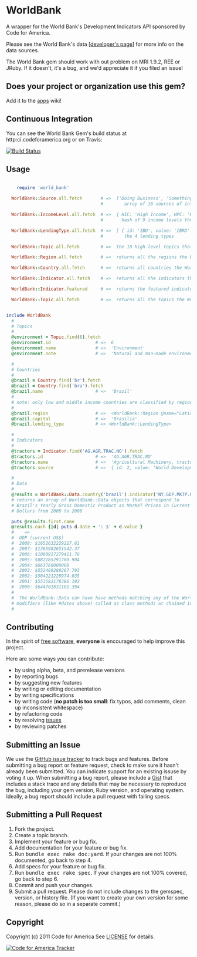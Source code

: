 # WorldBank

A wrapper for the World Bank's Development Indicators API sponsored by Code for America.

Please see the World Bank's data [[developer's page](http://data.worldbank.org/developers/)] for more info on the data sources.

The World Bank gem should work with out problem on MRI 1.9.2, REE or
JRuby. If it doesn't, it's a bug, and we'd appreciate it if you filed an
issue!

Does your project or organization use this gem?
------------------------------------------
Add it to the [apps](http://github.com/codeforamerica/world_bank_ruby/wiki/apps) wiki!

Continuous Integration
----------------------

You can see the World Bank Gem's build status at
http:ci.codeforamerica.org or on Travis:

[![Build Status](https://secure.travis-ci.org/codeforamerica/world_bank_ruby.png)](http://travis-ci.org/codeforamerica/world_bank_ruby)


Usage
-----
```ruby

	require 'world_bank'

  WorldBank::Source.all.fetch       # =>  ['Doing Business', 'Something Else'...]
                                    #        array of 16 sources of information the bank used

  WorldBank::IncomeLevel.all.fetch  # =>  { HIC: 'High Income', HPC: 'Heavily Indebted Poor Countries (HIPC)'...}
                                    #       hash of 9 income levels the bank assigns

  WorldBank::LendingType.all.fetch  # =>  [ { id: 'IBD', value: 'IBRD' }... ] an array of key: value pairs of
                                    #        the 4 lending types

  WorldBank::Topic.all.fetch        # =>  the 18 high level topics that indicators are grouped into

  WorldBank::Region.all.fetch       # =>  returns all the regions the World Bank can classify a country as

  WorldBank::Country.all.fetch      # =>  returns all countries the World Bank tracks

  WorldBank::Indicator.all.fetch    # =>  returns all the indicators the World Bank uses

  WorldBank::Indicator.featured     # =>  returns the featured indicators

  WorldBank::Topic.all.fetch        # =>  returns all the topics the World Bank catagorizes its indicators into


include WorldBank
  #
  # Topics
  #
  @environment = Topic.find(6).fetch
  @environment.id                 # =>  6
  @environment.name               # =>  'Environment'
  @environment.note               # =>  'Natural and man-made environmental resources – fresh...'

  #
  # Countries
  #
  @brazil = Country.find('br').fetch
  @brazil = Country.find('bra').fetch
  @brazil.name                    # =>  'Brazil'
  #
  # note: only low and middle income countries are classified by region...
  #
  @brazil.region                  # =>  <WorldBank::Region @name="Latin America & Caribbean (all income levels)" ....>
  @brazil.capital                 # =>  'Brasilia'
  @brazil.lending_type            # => <WorldBank::LendingType>

  #
  # Indicators
  #
  @tractors = Indicator.find('AG.AGR.TRAC.NO').fetch
  @tractors.id                    # =>  'AG.AGR.TRAC.NO'
  @tractors.name                  # =>  'Agricultural Machinery, tractors'
  @tractors.source                # =>  { id: 2, value: 'World Development Indicators' }

  #
  # Data
  #
  @results = WorldBank::Data.country('brazil').indicator('NY.GDP.MKTP.CD').dates('2000:2008').fetch
  # returns an array of WorldBank::Data objects that correspond to
  # Brazil's Yearly Gross Domestic Product as MarKeT Prices in Current U.S.
  # Dollars from 2000 to 2008

  puts @results.first.name
  @results.each {|d| puts d.date + ': $' + d.value }
  #    =>
  #  GDP (current US$)
  #  2008: $1652632229227.61
  #  2007: $1365982651542.37
  #  2006: $1088917279411.76
  #  2005: $882185291700.904
  #  2004: $663760000000
  #  2003: $552469288267.793
  #  2002: $504221228974.035
  #  2001: $553582178386.192
  #  2000: $644701831101.394
  #
  #  The WorldBank::Data can have have methods matching any of the World Bank API's
  # modifiers (like #dates above) called as class methods or chained in a query.
  #

```


Contributing
------------
In the spirit of [free
software](http://www.fsf.org/licensing/essays/free-sw.html),
**everyone** is encouraged to help improve this project.

Here are some ways *you* can contribute:

* by using alpha, beta, and prerelease versions
* by reporting bugs
* by suggesting new features
* by writing or editing documentation
* by writing specifications
* by writing code (**no patch is too small**: fix typos, add comments,
  clean up inconsistent whitespace)
* by refactoring code
* by resolving [issues](https://github.com/codeforamerica/world_bank_ruby/issues)
* by reviewing patches

Submitting an Issue
-------------------
We use the [GitHub issue
tracker](https://github.com/codeforamerica/fed_spending_ruby/issues) to track bugs and
features. Before submitting a bug report or feature request, check to
make sure it hasn't already
been submitted. You can indicate support for an existing issuse by
voting it up. When submitting a
bug report, please include a [Gist](https://gist.github.com/) that
includes a stack trace and any
details that may be necessary to reproduce the bug, including your gem
version, Ruby version, and
operating system. Ideally, a bug report should include a pull request
with failing specs.

Submitting a Pull Request
-------------------------
1. Fork the project.
2. Create a topic branch.
3. Implement your feature or bug fix.
4. Add documentation for your feature or bug fix.
5. Run <tt>bundle exec rake doc:yard</tt>. If your changes are not 100%
   documented, go back to step 4.
6. Add specs for your feature or bug fix.
7. Run <tt>bundle exec rake spec</tt>. If your changes are not 100%
   covered, go back to step 6.
8. Commit and push your changes.
9. Submit a pull request. Please do not include changes to the gemspec,
   version, or history file. (If you want to create your own version for
some reason, please do so in a separate commit.)

Copyright
---------
Copyright (c) 2011 Code for America
See
[LICENSE](https://github.com/codeforamerica/world_bank_ruby/blob/master/LICENSE.md)
for details.

[![Code for America
Tracker](http://stats.codeforamerica.org/codeforamerica/code_for_america_tracking.png)](http://stats.codeforamerica.org/)


